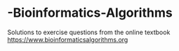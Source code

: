 # -Bioinformatics-Algorithms
Solutions to exercise questions from the online textbook https://www.bioinformaticsalgorithms.org
